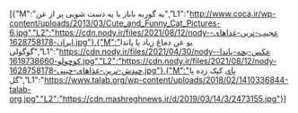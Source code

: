 [{"M":"یه گوربه ناناز یا یه دست شویی پر از عن","L1":"http://www.coca.ir/wp-content/uploads/2013/03/Cute_and_Funny_Cat_Pictures-6.jpg","L2":"https://cdn.nody.ir/files/2021/08/12/nody-عجیب-ترین-غذاهای-ایران-1628758178.jpg"},{"M":"یه عن دماغ زیاد یا پاندا گوگولی","L1":"https://cdn.nody.ir/files/2021/04/30/nody-عکس-بچه-پاندا-کوچولو-1619738660.jpg","L2":"https://cdn.nody.ir/files/2021/08/12/nody-چندش-ترین-غذاهای-چینی-1628758178.jpg"},{"M":"پای کپک زده یا گل","L1":"https://www.talab.org/wp-content/uploads/2018/02/1410336844-talab-org.jpg","L2":"https://cdn.mashreghnews.ir/d/2019/03/14/3/2473155.jpg"}]
